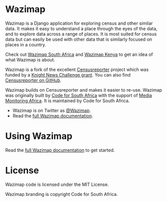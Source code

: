 Wazimap
=======

Wazimap is a Django application for exploring census and other similar data. It makes it easy to understand a place
through the eyes of the data, and to explore data across a range of places. It is most suited for census data
but can easily be used with other data that is similarly focused on places in a country.

Check out [Wazimap South Africa](http://wazimap.co.za>) and [Wazimap Kenya](http://kenya.wazimap.org>) to
get an idea of what Wazimap is about.

Wazimap is a fork of the excellent [Censusreporter](https://censusreporter.org>) project which was funded by a
[Knight News Challenge grant](http://www.niemanlab.org/2012/10/knight-funding-expands-ires-journalist-friendly-census-site/>).
You can also find [Censusreporter on GitHub](https://github.com/censusreporter/censusreporter>).

Wazimap builds on Censusreporter and makes it easier to re-use. Wazimap was originally built by
[Code for South Africa](http://code4sa.org>) with the support of [Media Monitoring Africa](http://www.mediamonitoringafrica.org/>).
It is maintained by Code for South Africa.

* Wazimap is on Twitter as [@Wazimap](https://twitter.com/@Wazimap>).
* Read the [full Wazimap documentation](http://wazimap.readthedocs.org/en/latest/).

Using Wazimap
=============

Read the [full Wazimap documentation](http://wazimap.readthedocs.org/en/latest/) to get started.

License
=======

Wazimap code is licensed under the MIT License.

Wazimap branding is copyright Code for South Africa.
